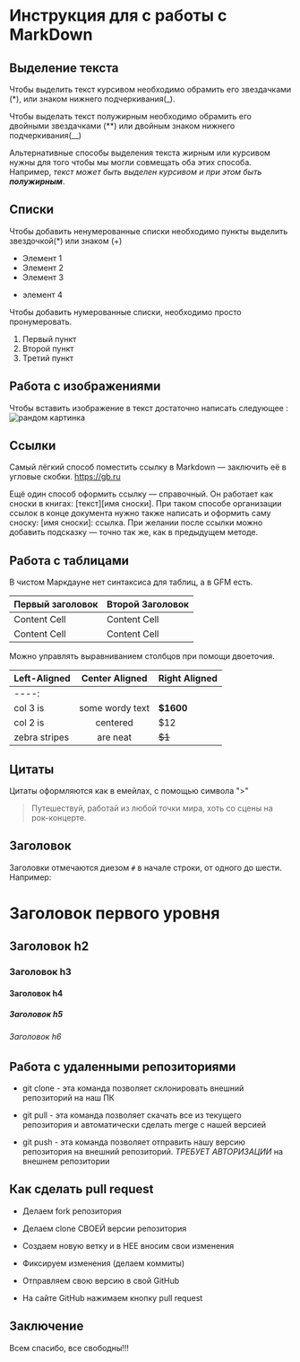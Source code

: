 # Инструкция для с работы с MarkDown

## Выделение текста

Чтобы выделить текст курсивом необходимо обрамить его звездачками (*), или знаком нижнего подчеркивания(_).

Чтобы выделать текст полужирным необходимо обрамить его двойными звездачками (**) или двойным знаком нижнего подчеркивания(__)

Альтернативные способы выделения текста жирным или курсивом нужны для того чтобы мы могли совмещать оба этих способа. Например, _текст может быть выделен курсивом и при этом быть **полужирным**_. 



## Списки

Чтобы добавить ненумерованные списки необходимо пункты выделить звездочкой(*) или знаком (+)

* Элемент 1
* Элемент 2
* Элемент 3
+ элемент 4

Чтобы добавить нумерованные списки, необходимо просто пронумеровать.

1. Первый пункт
2. Второй пункт
3. Третий пункт


## Работа с изображениями 

Чтобы вставить изображение в текст достаточно написать следующее : ![рандом картинка](1.bmp)

## Ссылки

Самый лёгкий способ поместить ссылку в Markdown — заключить её в угловые скобки. <https://gb.ru>

Ещё один способ оформить ссылку — справочный. Он работает как сноски в книгах: [текст][имя сноски]. При таком способе организации ссылок в конце документа нужно также написать и оформить саму сноску: [имя сноски]: ссылка. При желании после ссылки можно добавить подсказку — точно так же, как в предыдущем методе.

## Работа с таблицами

В чистом Маркдауне нет синтаксиса для таблиц, а в GFM есть.

Первый заголовок  | Второй Заголовок
------------- | -------------
Content Cell  | Content Cell
Content Cell  | Content Cell

Можно управлять выравниванием столбцов при помощи двоеточия.

| Left-Aligned  | Center Aligned  | Right Aligned |
|:------------- |:---------------:| ---------
----:|
| col 3 is      | some wordy text |     **$1600** |
| col 2 is      | centered        |         $12   |
| zebra stripes | are neat        |        ~~$1~~ |

## Цитаты

Цитаты оформляются как в емейлах, с помощью символа ">"

> Путешествуй, работай из любой точки мира, хоть со сцены на рок-концерте. 

## Заголовок

Заголовки отмечаются диезом `#` в начале строки, от одного до шести. Например:

# Заголовок первого уровня #
## Заголовок h2
### Заголовок h3
#### Заголовок h4
##### Заголовок h5
###### Заголовок h6

## Работа с удаленными репозиториями

* git clone - эта команда позволяет склонировать внешний репозиторий на наш ПК

* git pull - эта команда позволяет скачать все из текущего репозитория и автоматически
сделать merge с нашей версией

* git push - эта команда позволяет отправить нашу версию репозитория на внешний
репозиторий. *ТРЕБУЕТ АВТОРИЗАЦИИ* на внешнем репозитории 

## Как сделать pull request

* Делаем fork репозитория 

* Делаем clone СВОЕЙ версии репозитория 
* Создаем новую ветку и в НЕЕ вносим свои изменения 

* Фиксируем изменения (делаем коммиты) 
* Отправляем свою версию в свой GitHub 

* На сайте GitHub нажимаем кнопку pull request 

## Заключение 

Всем спасибо, все свободны!!!
